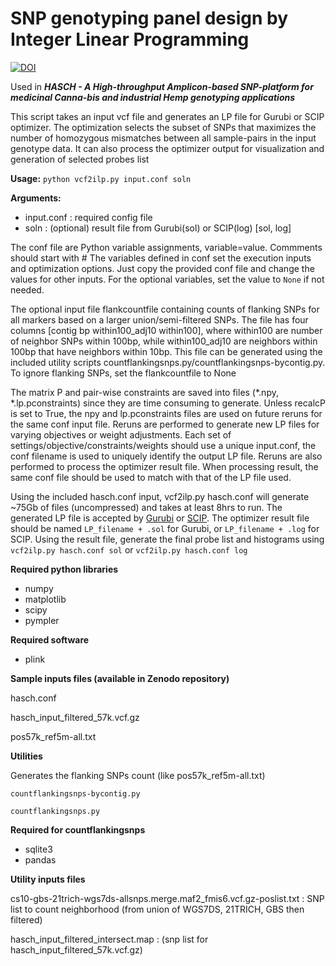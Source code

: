 # SNP genotyping panel design by Integer Linear Programming
[![DOI](https://zenodo.org/badge/DOI/10.5281/zenodo.11149359.svg)](https://doi.org/10.5281/zenodo.11149359)

Used in ***HASCH - A High-throughput Amplicon-based SNP-platform for medicinal Canna-bis and industrial Hemp genotyping applications***

This script takes an input vcf file and generates an LP file for Gurubi or SCIP optimizer. The optimization selects the subset of SNPs that maximizes the number of homozygous mismatches between all sample-pairs in the input genotype data.
It can also process the optimizer output for visualization and generation of selected probes list

**Usage:**
``python vcf2ilp.py input.conf soln``

**Arguments:**

- input.conf  :  required config file
- soln  : (optional) result file from Gurubi(sol) or SCIP(log)  [sol, log]


The conf file are Python variable assignments, variable=value. Commments should start with #
The variables defined in conf set the execution inputs and optimization options.
Just copy the provided conf file and change the values for other inputs. For the optional variables, set the value to ``None`` if not needed.

The optional input file flankcountfile containing counts of flanking SNPs for all markers based on a larger union/semi-filtered SNPs. The file has four columns [contig	bp	within100_adj10	within100], where within100 are number of neighbor SNPs within 100bp, while within100_adj10 are neighbors within 100bp that have neighbors within 10bp. This file can be generated using the included utility scripts countflankingsnps.py/countflankingsnps-bycontig.py. To ignore flanking SNPs, set the flankcountfile to None

The matrix P and pair-wise constraints are saved into files  (*.npy, *.lp.pconstraints) since they are time consuming to generate. Unless recalcP is set to True, the npy and lp.pconstraints files are used on future reruns for the same conf input file. Reruns are performed to generate new LP files for varying objectives or weight adjustments. Each set of settings/objective/constraints/weights should use a unique input.conf, the conf filename is used to uniquely identify the output LP file. Reruns are also performed to process the optimizer result file. When processing result, the same conf file should be used to match with that of the LP file used.


Using the included hasch.conf input, vcf2ilp.py hasch.conf will generate ~75Gb of files (uncompressed) and takes at least 8hrs to run. The generated LP file is accepted by [Gurubi](https://www.gurobi.com/solutions/gurobi-optimizer) or [SCIP](https://www.scipopt.org). The optimizer result file should be named  ``LP_filename + .sol`` for Gurubi, or ``LP_filename + .log`` for SCIP. Using the result file, generate the final probe list and histograms using  ``vcf2ilp.py hasch.conf sol`` or  ``vcf2ilp.py hasch.conf log``




**Required python libraries**
- numpy
- matplotlib
- scipy
- pympler


**Required software**
- plink

 
**Sample inputs files (available in Zenodo repository)**

hasch.conf   

hasch_input_filtered_57k.vcf.gz

pos57k_ref5m-all.txt


**Utilities**

Generates the flanking SNPs count   (like pos57k_ref5m-all.txt)

``countflankingsnps-bycontig.py``

``countflankingsnps.py``

**Required for countflankingsnps**
- sqlite3
- pandas



**Utility inputs files**

cs10-gbs-21trich-wgs7ds-allsnps.merge.maf2_fmis6.vcf.gz-poslist.txt   :  SNP list to count neighborhood (from union of WGS7DS, 21TRICH, GBS then filtered)

hasch_input_filtered_intersect.map  : (snp list for hasch_input_filtered_57k.vcf.gz)




